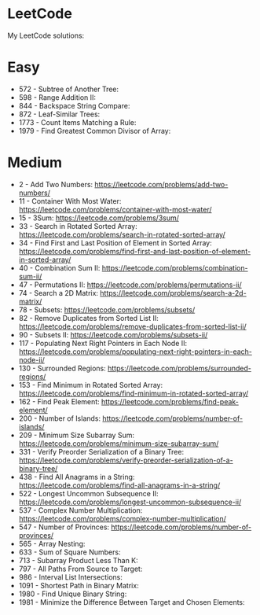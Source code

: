 # LeetCode
My LeetCode solutions:

# Easy
- 572 - Subtree of Another Tree: 
- 598 - Range Addition II: 
- 844 - Backspace String Compare: 
- 872 - Leaf-Similar Trees: 
- 1773 - Count Items Matching a Rule: 
- 1979 - Find Greatest Common Divisor of Array: 

# Medium
- 2 - Add Two Numbers: https://leetcode.com/problems/add-two-numbers/
- 11 - Container With Most Water: https://leetcode.com/problems/container-with-most-water/
- 15 - 3Sum: https://leetcode.com/problems/3sum/
- 33 -  Search in Rotated Sorted Array: https://leetcode.com/problems/search-in-rotated-sorted-array/
- 34 - Find First and Last Position of Element in Sorted Array: https://leetcode.com/problems/find-first-and-last-position-of-element-in-sorted-array/
- 40 - Combination Sum II: https://leetcode.com/problems/combination-sum-ii/
- 47 - Permutations II: https://leetcode.com/problems/permutations-ii/
- 74 - Search a 2D Matrix: https://leetcode.com/problems/search-a-2d-matrix/
- 78 - Subsets: https://leetcode.com/problems/subsets/
- 82 - Remove Duplicates from Sorted List II: https://leetcode.com/problems/remove-duplicates-from-sorted-list-ii/
- 90 - Subsets II: https://leetcode.com/problems/subsets-ii/
- 117 - Populating Next Right Pointers in Each Node II: https://leetcode.com/problems/populating-next-right-pointers-in-each-node-ii/
- 130 - Surrounded Regions: https://leetcode.com/problems/surrounded-regions/
- 153 - Find Minimum in Rotated Sorted Array: https://leetcode.com/problems/find-minimum-in-rotated-sorted-array/
- 162 - Find Peak Element: https://leetcode.com/problems/find-peak-element/
- 200 - Number of Islands: https://leetcode.com/problems/number-of-islands/
- 209 - Minimum Size Subarray Sum: https://leetcode.com/problems/minimum-size-subarray-sum/
- 331 - Verify Preorder Serialization of a Binary Tree: https://leetcode.com/problems/verify-preorder-serialization-of-a-binary-tree/
- 438 - Find All Anagrams in a String: https://leetcode.com/problems/find-all-anagrams-in-a-string/
- 522 - Longest Uncommon Subsequence II: https://leetcode.com/problems/longest-uncommon-subsequence-ii/
- 537 - Complex Number Multiplication: https://leetcode.com/problems/complex-number-multiplication/
- 547 - Number of Provinces: https://leetcode.com/problems/number-of-provinces/
- 565 - Array Nesting: 
- 633 - Sum of Square Numbers: 
- 713 - Subarray Product Less Than K: 
- 797 - All Paths From Source to Target: 
- 986 - Interval List Intersections: 
- 1091 - Shortest Path in Binary Matrix: 
- 1980 - Find Unique Binary String: 
- 1981 - Minimize the Difference Between Target and Chosen Elements: 
